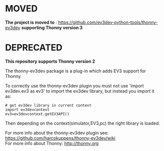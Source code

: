 
# MOVED 

**The project is moved to** :  https://github.com/ev3dev-python-tools/thonny-ev3dev  **supporting Thonny version 3** 

# DEPRECATED

**This repository supports Thonny version 2** 

The thonny-ev3dev package is a plug-in which adds EV3 support for Thonny.

To correctly use the thonny-ev3dev plugin you must not use 'import ev3dev.ev3 as ev3' to import the ev3dev library, but instead you import it as:

    # get ev3dev library in current context
    import ev3devcontext
    ev3=ev3devcontext.getEV3API()
   
Then depending on the context(simulator,EV3,pc) the right library is loaded.   

For more info about the thonny-ev3dev plugin see: https://github.com/harcokuppens/thonny-ev3dev/wiki <br>
For more info about Thonny: http://thonny.org
